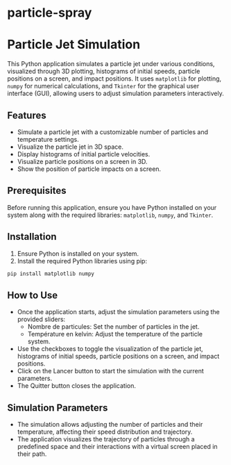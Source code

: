 # particle-spray
# Particle Jet Simulation

This Python application simulates a particle jet under various conditions, visualized through 3D plotting, histograms of initial speeds, particle positions on a screen, and impact positions. It uses `matplotlib` for plotting, `numpy` for numerical calculations, and `Tkinter` for the graphical user interface (GUI), allowing users to adjust simulation parameters interactively.

## Features

- Simulate a particle jet with a customizable number of particles and temperature settings.
- Visualize the particle jet in 3D space.
- Display histograms of initial particle velocities.
- Visualize particle positions on a screen in 3D.
- Show the position of particle impacts on a screen.

## Prerequisites

Before running this application, ensure you have Python installed on your system along with the required libraries: `matplotlib`, `numpy`, and `Tkinter`.

## Installation

1. Ensure Python is installed on your system.
2. Install the required Python libraries using pip:

```bash
pip install matplotlib numpy
```
## How to Use

- Once the application starts, adjust the simulation parameters using the provided sliders:
    - Nombre de particules: Set the number of particles in the jet.
    - Température en kelvin: Adjust the temperature of the particle system.
- Use the checkboxes to toggle the visualization of the particle jet, histograms of initial speeds, particle positions on a screen, and impact positions.
- Click on the Lancer button to start the simulation with the current parameters.
- The Quitter button closes the application.

## Simulation Parameters

- The simulation allows adjusting the number of particles and their temperature, affecting their speed distribution and trajectory.
- The application visualizes the trajectory of particles through a predefined space and their interactions with a virtual screen placed in their path.
